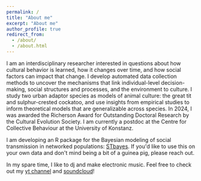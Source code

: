 ```yaml
---
permalink: /
title: "About me"
excerpt: "About me"
author_profile: true
redirect_from:
  - /about/
  - /about.html
---
```


I am an interdisciplinary researcher interested in questions about how cultural behavior is learned, how it changes over time, and how social factors can impact that change. I develop automated data collection methods to uncover the mechanisms that link individual-level decision-making, social structures and processes, and the environment to culture. I study two urban adaptor species as models of animal culture: the great tit and sulphur-crested cockatoo, and use insights from empirical studies to inform theoretical models that are generalizable across species. In 2024, I was awarded the Richerson Award for Outstanding Doctoral Research by the Cultural Evolution Society. I am currently a postdoc at the Centre for Collective Behaviour at the University of Konstanz. 

I am developing an R package for the Bayesian modeling of social transmission in networked populations: [STbayes](https://michaelchimento.github.io/STbayes/). If you'd like to use this on your own data and don't mind being a bit of a guinea pig, please reach out.

In my spare time, I like to dj and make electronic music. Feel free to check out my [yt channel](https://youtube.com/@pzzlbox) and [soundcloud](https://soundcloud.com/pzzlebox)!
